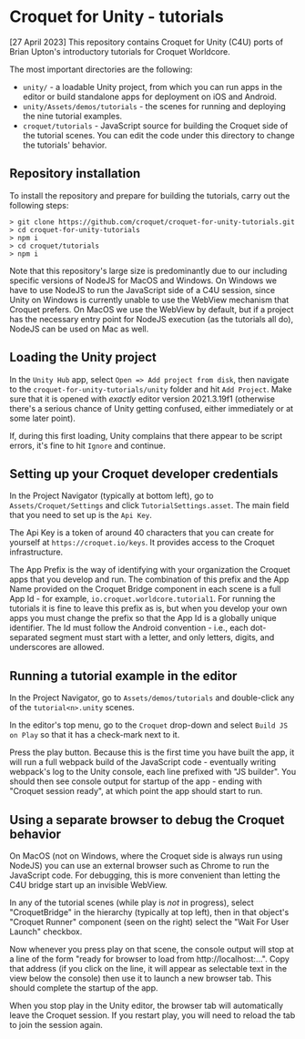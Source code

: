 # Croquet for Unity - tutorials

[27 April 2023] This repository contains Croquet for Unity (C4U) ports of Brian Upton's introductory tutorials for Croquet Worldcore.

The most important directories are the following:
* `unity/` - a loadable Unity project, from which you can run apps in the editor or build standalone apps for deployment on iOS and Android.
* `unity/Assets/demos/tutorials` - the scenes for running and deploying the nine tutorial examples.
* `croquet/tutorials` - JavaScript source for building the Croquet side of the tutorial scenes.  You can edit the code under this directory to change the tutorials' behavior.

## Repository installation

To install the repository and prepare for building the tutorials, carry out the following steps:

    > git clone https://github.com/croquet/croquet-for-unity-tutorials.git
    > cd croquet-for-unity-tutorials
    > npm i
    > cd croquet/tutorials
    > npm i

Note that this repository's large size is predominantly due to our including specific versions of NodeJS for MacOS and Windows.  On Windows we have to use NodeJS to run the JavaScript side of a C4U session, since Unity on Windows is currently unable to use the WebView mechanism that Croquet prefers.  On MacOS we use the WebView by default, but if a project has the necessary entry point for NodeJS execution (as the tutorials all do), NodeJS can be used on Mac as well.

## Loading the Unity project

In the `Unity Hub` app, select `Open => Add project from disk`, then navigate to the `croquet-for-unity-tutorials/unity` folder and hit `Add Project`.  Make sure that it is opened with _exactly_ editor version 2021.3.19f1 (otherwise there's a serious chance of Unity getting confused, either immediately or at some later point).

If, during this first loading, Unity complains that there appear to be script errors, it's fine to hit `Ignore` and continue.

## Setting up your Croquet developer credentials

In the Project Navigator (typically at bottom left), go to `Assets/Croquet/Settings` and click `TutorialSettings.asset`.  The main field that you need to set up is the `Api Key`.

The Api Key is a token of around 40 characters that you can create for yourself at `https://croquet.io/keys`.  It provides access to the Croquet infrastructure.

The App Prefix is the way of identifying with your organization the Croquet apps that you develop and run.  The combination of this prefix and the App Name provided on the Croquet Bridge component in each scene is a full App Id - for example, `io.croquet.worldcore.tutorial1`.  For running the tutorials it is fine to leave this prefix as is, but when you develop your own apps you must change the prefix so that the App Id is a globally unique identifier.  The Id must follow the Android convention - i.e., each dot-separated segment must start with a letter, and only letters, digits, and underscores are allowed.

## Running a tutorial example in the editor

In the Project Navigator, go to `Assets/demos/tutorials` and double-click any of the `tutorial<n>.unity` scenes.

In the editor's top menu, go to the `Croquet` drop-down and select `Build JS on Play` so that it has a check-mark next to it.

Press the play button.  Because this is the first time you have built the app, it will run a full webpack build of the JavaScript code - eventually writing webpack's log to the Unity console, each line prefixed with "JS builder".  You should then see console output for startup of the app - ending with "Croquet session ready", at which point the app should start to run.

## Using a separate browser to debug the Croquet behavior

On MacOS (not on Windows, where the Croquet side is always run using NodeJS) you can use an external browser such as Chrome to run the JavaScript code.  For debugging, this is more convenient than letting the C4U bridge start up an invisible WebView.

In any of the tutorial scenes (while play is *not* in progress), select "CroquetBridge" in the hierarchy (typically at top left), then in that object's "Croquet Runner" component (seen on the right) select the "Wait For User Launch" checkbox.

Now whenever you press play on that scene, the console output will stop at a line of the form "ready for browser to load from http://localhost:...".  Copy that address (if you click on the line, it will appear as selectable text in the view below the console) then use it to launch a new browser tab.  This should complete the startup of the app.

When you stop play in the Unity editor, the browser tab will automatically leave the Croquet session.  If you restart play, you will need to reload the tab to join the session again.
